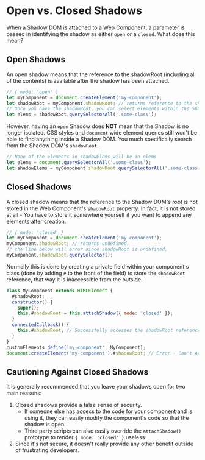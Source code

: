# Open vs. Closed Shadows

When a Shadow DOM is attached to a Web Component, a parameter is passed in identifying the shadow as either `open` or a `closed`. What does this mean?

## Open Shadows

An open shadow means that the reference to the shadowRoot (including all of the contents) is available after the shadow has been attached.

```js
// { mode: 'open' }
let myComponent = document.createElement('my-component');
let shadowRoot = myComponent.shadowRoot; // returns reference to the shadowRoot.
// Once you have the shadowRoot, you can select elements within the Shadow DOM:
let elems = shadowRoot.querySelectorAll('.some-class');
```

However, having an `open` Shadow does **NOT** mean that the Shadow is no longer isolated. CSS styles and `document` wide element queries still won't be able to find anything inside a Shadow DOM. You much specifically search from the Shadow DOM's `shadowRoot`.

```js
// None of the elements in shadowElems will be in elems
let elems = document.querySelectorAll('.some-class');
let shadowElems = myComponent.shadowRoot.querySelectorAll('.some-class');
```

## Closed Shadows

A closed shadow means that the reference to the Shadow DOM's root is not stored in the Web Component's `shadowRoot` property. In fact, it is not stored at all - You have to store it somewhere yourself if you want to append any elements after creation.

```js
// { mode: 'closed' }
let myComponent = document.createElement('my-component');
myComponent.shadowRoot; // returns undefined.
// the line below will error since shadowRoot is undefined.
myComponent.shadowRoot.querySelector();
```

Normally this is done by creating a private field within your component's class (done by adding `#` to the front of the field) to store the `shadowRoot` reference, that way it is inaccessible from the outside.

```js
class MyComponent extends HTMLElement {
  #shadowRoot;
  constructor() {
    super();
    this.#shadowRoot = this.attachShadow({ mode: 'closed' });
  }
  connectedCallback() {
    this.#shadowRoot; // Successfully accesses the shadowRoot reference
  }
}
customElements.define('my-component', MyComponent);
document.createElement('my-component').#shadowRoot; // Error - Can't Access
```

## Cautioning Against Closed Shadows

It is generally recommended that you leave your shadows open for two main reasons:

1. Closed shadows provide a false sense of security.
    - If someone else has access to the code for your component and is using it, they can easily modify the component's code so that the shadow is open.
    - Third party scripts can also easily override the `attachShadow()` prototype to render `{ mode: 'closed' }` useless
2. Since it's not secure, it doesn't really provide any other benefit outside of frustrating developers.
